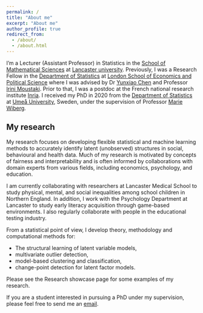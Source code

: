 ```yaml
---
permalink: /
title: "About me"
excerpt: "About me"
author_profile: true
redirect_from: 
  - /about/
  - /about.html
---
```


I’m a Lecturer (Assistant Professor) in Statistics in the [School of Mathematical Sciences](https://www.lancaster.ac.uk/maths/) at [Lancaster university](https://www.lancaster.ac.uk/). Previously, I was a Research Fellow in the [Department of Statistics](https://www.lse.ac.uk/statistics) at [London School of Economics and Political Science](https://www.lse.ac.uk/) where I was advised by Dr [Yunxiao Chen](https://www.lse.ac.uk/statistics/people/yunxiao-chen) and Professor [Irini Moustaki](https://www.lse.ac.uk/statistics/people/irini-moustaki). Prior to that, I was a postdoc at the French national research institute [Inria](https://inria.fr/en). I received my PhD in 2020 from the [Department of Statistics](https://www.umu.se/en/usbe/about-us/statistics/) at [Umeå University](https://www.umu.se/en/), Sweden, under the supervision of Professor [Marie Wiberg](https://www.umu.se/en/staff/marie-wiberg/).

<div style="margin-top: 10px;"></div>

## My research

My research focuses on developing flexible statistical and machine learning methods to accurately identify latent (unobserved) structures in social, behavioural and health data. Much of my research is motivated by concepts of fairness and interpretability and is often informed by collaborations with domain experts from various fields, including economics, psychology, and education. 

I am currently collaborating with researchers at Lancaster Medical School to study physical, mental, and social inequalities among school children in Northern England. In addition, I work with the Psychology Department at Lancaster to study early literacy acquisition through game-based environments. I also regularly collaborate with people in the educational testing industry.

From a statistical point of view, I develop theory, methodology and computational methods for:   
* The structural learning of latent variable models,
* multivariate outlier detection,
* model-based clustering and classification,
* change-point detection for latent factor models.

Please see the Research showcase page for some examples of my research.

If you are a student interested in pursuing a PhD under my supervision, please feel free to send me an [email](mailto:g.wallin@lancaster.ac.uk). 








